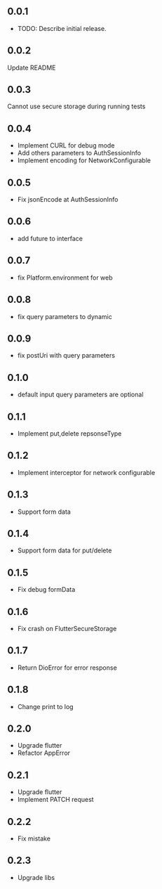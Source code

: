 ## 0.0.1

* TODO: Describe initial release.

## 0.0.2
Update README

## 0.0.3
Cannot use secure storage during running tests

## 0.0.4
- Implement CURL for debug mode
- Add others parameters to AuthSessionInfo 
- Implement encoding for NetworkConfigurable

## 0.0.5
- Fix jsonEncode at AuthSessionInfo

## 0.0.6
- add future to interface

## 0.0.7
- fix Platform.environment for web

## 0.0.8
- fix query parameters to dynamic

## 0.0.9
- fix postUri with query parameters

## 0.1.0
- default input query parameters are optional

## 0.1.1
- Implement put,delete repsonseType

## 0.1.2
- Implement interceptor for network configurable

## 0.1.3
- Support form data

## 0.1.4
- Support form data for put/delete

## 0.1.5
- Fix debug formData

## 0.1.6
- Fix crash on FlutterSecureStorage

## 0.1.7
- Return DioError for error response

## 0.1.8
- Change print to log

## 0.2.0
- Upgrade flutter
- Refactor AppError

## 0.2.1
- Upgrade flutter
- Implement PATCH request

## 0.2.2
- Fix mistake

## 0.2.3
- Upgrade libs
